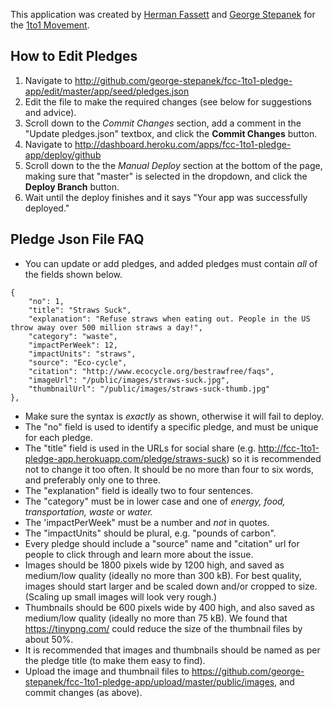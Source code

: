 This application was created by [Herman Fassett](http://freecodecamp.com/hermanfassett) and [George Stepanek](http://www.freecodecamp.com/george-stepanek) for the [1to1 Movement](http://1to1movement.org/).

How to Edit Pledges
------------

1. Navigate to http://github.com/george-stepanek/fcc-1to1-pledge-app/edit/master/app/seed/pledges.json
2. Edit the file to make the required changes (see below for suggestions and advice).
3. Scroll down to the *Commit Changes* section, add a comment in the "Update pledges.json" textbox, and click the **Commit Changes** button.
3. Navigate to http://dashboard.heroku.com/apps/fcc-1to1-pledge-app/deploy/github
4. Scroll down to the the *Manual Deploy* section at the bottom of the page, making sure that "master" is selected in the dropdown, and click the **Deploy Branch** button.
5. Wait until the deploy finishes and it says "Your app was successfully deployed."

Pledge Json File FAQ
------------

* You can update or add pledges, and added pledges must contain *all* of the fields shown below.
```
{
	"no": 1,
	"title": "Straws Suck",
	"explanation": "Refuse straws when eating out. People in the US throw away over 500 million straws a day!",
	"category": "waste",
	"impactPerWeek": 12,
	"impactUnits": "straws",
	"source": "Eco-cycle",
	"citation": "http://www.ecocycle.org/bestrawfree/faqs",
	"imageUrl": "/public/images/straws-suck.jpg",
	"thumbnailUrl": "/public/images/straws-suck-thumb.jpg"
},
```
* Make sure the syntax is *exactly* as shown, otherwise it will fail to deploy.
* The "no" field is used to identify a specific pledge, and must be unique for each pledge.
* The "title" field is used in the URLs for social share (e.g. http://fcc-1to1-pledge-app.herokuapp.com/pledge/straws-suck) so it is recommended not to change it too often. It should be no more than four to six words, and preferably only one to three.
* The "explanation" field is ideally two to four sentences.
* The "category" must be in lower case and one of *energy, food, transportation, waste* or *water.*
* The 'impactPerWeek" must be a number and *not* in quotes.
* The "impactUnits" should be plural, e.g. "pounds of carbon".
* Every pledge should include a "source" name and "citation" url for people to click through and learn more about the issue.
* Images should be 1800 pixels wide by 1200 high, and saved as medium/low quality (ideally no more than 300 kB). For best quality, images should start larger and be scaled down and/or cropped to size. (Scaling up small images will look very rough.)
* Thumbnails should be 600 pixels wide by 400 high, and also saved as medium/low quality (ideally no more than 75 kB). We found that https://tinypng.com/ could reduce the size of the thumbnail files by about 50%.
* It is recommended that images and thumbnails should be named as per the pledge title (to make them easy to find).
* Upload the image and thumbnail files to https://github.com/george-stepanek/fcc-1to1-pledge-app/upload/master/public/images, and commit changes (as above).
